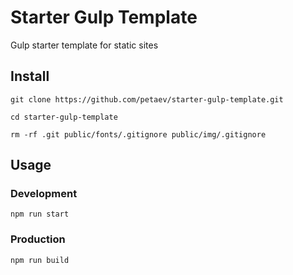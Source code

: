 # Starter Gulp Template
Gulp starter template for static sites

## Install
``` git clone https://github.com/petaev/starter-gulp-template.git ```

``` cd starter-gulp-template ```

``` rm -rf .git public/fonts/.gitignore public/img/.gitignore ```

## Usage

### Development
``` npm run start ```

### Production
``` npm run build ```

